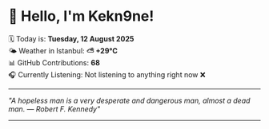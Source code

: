 # 👋 Hello, I'm Kekn9ne!

🗓️ Today is: **Tuesday, 12 August 2025**  
🌤️ Weather in Istanbul: **⛅️  +29°C**  
📊 GitHub Contributions: **68**  
🎧 Currently Listening: Not listening to anything right now ❌

---

_"A hopeless man is a very desperate and dangerous man, almost a dead man. — *Robert F. Kennedy*"_

---
